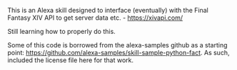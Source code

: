 This is an Alexa skill designed to interface (eventually) with the Final Fantasy XIV API to get server data etc. - https://xivapi.com/

Still learning how to properly do this.

Some of this code is borrowed from the alexa-samples github as a starting point: https://github.com/alexa-samples/skill-sample-python-fact. As such, included the license file here for that work.
